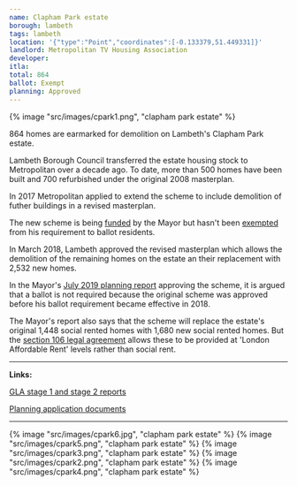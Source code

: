 ```yaml
---
name: Clapham Park estate 
borough: lambeth
tags: lambeth 
location: '{"type":"Point","coordinates":[-0.133379,51.449331]}'
landlord: Metropolitan TV Housing Association
developer:
itla:
total: 864
ballot: Exempt
planning: Approved
---
```

{% image "src/images/cpark1.png", "clapham park estate" %}

864 homes are earmarked for demolition on Lambeth's Clapham Park estate.

Lambeth Borough Council transferred the estate housing stock to Metropolitan over a decade ago. To date, more than 500 homes have been built and 700 refurbished under the original 2008 masterplan.

In 2017 Metropolitan applied to extend the scheme to include demolition of futher buildings in a revised masterplan.

The new scheme is being [funded](https://www.london.gov.uk/programmes-strategies/housing-and-land/homes-londoners/estate-regeneration/estate-regeneration-data) by the Mayor but hasn't been [exempted](https://www.london.gov.uk/programmes-strategies/housing-and-land/homes-londoners/estate-regeneration/estate-regeneration-data) from his requirement to ballot residents. 

In March 2018, Lambeth approved the revised masterplan which allows the demolition of the remaining homes on the estate an their replacement with 2,532 new homes.

In the Mayor's [July 2019 planning report](https://www.london.gov.uk/sites/default/files/public%3A//public%3A//PAWS/media_id_482169///clapham_park_estate_report.pdf) approving the scheme, it is argued that a ballot is not required because the original scheme was approved before his ballot requirement became effective in 2018.

The Mayor's report also says that the scheme will replace the estate's original 1,448 social rented homes with 1,680 new social rented homes. But the [section 106 legal agreement](/images/claphamparks106.pdf) allows these to be provided at 'London Affordable Rent' levels rather than social rent.

---

__Links:__

[GLA stage 1 and stage 2 reports](https://www.london.gov.uk/sites/default/files/public%3A//public%3A//PAWS/media_id_482169///clapham_park_estate_report.pdf)

[Planning application documents](https://planning.lambeth.gov.uk/online-applications/applicationDetails.do?activeTab=documents&keyVal=OTYBF7BOJXE00)

---

{% image "src/images/cpark6.jpg", "clapham park estate" %}
{% image "src/images/cpark5.png", "clapham park estate" %}
{% image "src/images/cpark3.png", "clapham park estate" %}
{% image "src/images/cpark2.png", "clapham park estate" %}
{% image "src/images/cpark4.png", "clapham park estate" %}